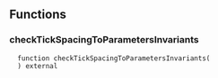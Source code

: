 


## Functions
### checkTickSpacingToParametersInvariants
```solidity
  function checkTickSpacingToParametersInvariants(
  ) external
```




